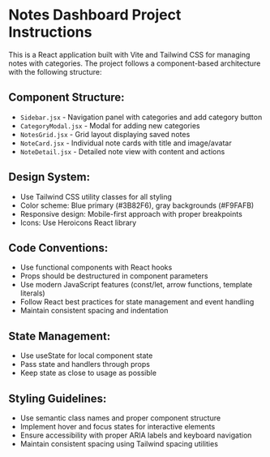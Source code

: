 <!-- Use this file to provide workspace-specific custom instructions to Copilot. For more details, visit https://code.visualstudio.com/docs/copilot/copilot-customization#_use-a-githubcopilotinstructionsmd-file -->

# Notes Dashboard Project Instructions

This is a React application built with Vite and Tailwind CSS for managing notes with categories. The project follows a component-based architecture with the following structure:

## Component Structure:
- `Sidebar.jsx` - Navigation panel with categories and add category button
- `CategoryModal.jsx` - Modal for adding new categories
- `NotesGrid.jsx` - Grid layout displaying saved notes
- `NoteCard.jsx` - Individual note cards with title and image/avatar
- `NoteDetail.jsx` - Detailed note view with content and actions

## Design System:
- Use Tailwind CSS utility classes for all styling
- Color scheme: Blue primary (#3B82F6), gray backgrounds (#F9FAFB)
- Responsive design: Mobile-first approach with proper breakpoints
- Icons: Use Heroicons React library

## Code Conventions:
- Use functional components with React hooks
- Props should be destructured in component parameters
- Use modern JavaScript features (const/let, arrow functions, template literals)
- Follow React best practices for state management and event handling
- Maintain consistent spacing and indentation

## State Management:
- Use useState for local component state
- Pass state and handlers through props
- Keep state as close to usage as possible

## Styling Guidelines:
- Use semantic class names and proper component structure
- Implement hover and focus states for interactive elements
- Ensure accessibility with proper ARIA labels and keyboard navigation
- Maintain consistent spacing using Tailwind spacing utilities
